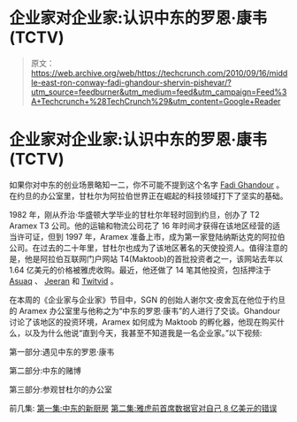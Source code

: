 # 企业家对企业家:认识中东的罗恩·康韦(TCTV)

> 原文：<https://web.archive.org/web/https://techcrunch.com/2010/09/16/middle-east-ron-conway-fadi-ghandour-shervin-pishevar/?utm_source=feedburner&utm_medium=feed&utm_campaign=Feed%3A+Techcrunch+%28TechCrunch%29&utm_content=Google+Reader>

# 企业家对企业家:认识中东的罗恩·康韦(TCTV)

如果你对中东的创业场景略知一二，你不可能不提到这个名字 [Fadi Ghandour](https://web.archive.org/web/20221007115423/http://www.crunchbase.com/person/fadi-ali-ghandour) 。在约旦的办公室里，甘杜尔为阿拉伯世界正在崛起的科技领域打下了坚实的基础。

1982 年，刚从乔治·华盛顿大学毕业的甘杜尔年轻时回到约旦，创办了 T2 Aramex T3 公司。他的运输和物流公司花了 16 年时间才获得在该地区经营的适当许可证，但到 1997 年，Aramex 准备上市，成为第一家登陆纳斯达克的阿拉伯公司。在过去的二十年里，甘杜尔也成为了该地区著名的天使投资人。值得注意的是，他是阿拉伯互联网门户网站 T4(Maktoob)的首批投资者之一，该网站去年以 1.64 亿美元的价格被雅虎收购。最近，他还做了 14 笔其他投资，包括押注于 [Asuaq](https://web.archive.org/web/20221007115423/http://www.asuaq.com/) 、 [Jeeran](https://web.archive.org/web/20221007115423/http://www.jeeran.com/) 和 [Twitvid](https://web.archive.org/web/20221007115423/http://www.twitvid.com/) 。

在本周的《企业家与企业家》节目中，SGN 的创始人谢尔文·皮舍瓦在他位于约旦的 Aramex 办公室里与他称之为“中东的罗恩·康韦”的人进行了交谈。Ghandour 讨论了该地区的投资环境，Aramex 如何成为 Maktoob 的孵化器，他现在购买什么，以及为什么他说“直到今天，我甚至不知道我是一名企业家。”以下视频:

第一部分:遇见中东的罗恩·康韦

第二部分:中东的赌博

第三部分:参观甘杜尔的办公室

前几集:
[第一集:中东的新厨房](https://web.archive.org/web/20221007115423/https://beta.techcrunch.com/2010/09/07/entrepreneur-to-entrepreneur-asuaq-jordan-pishevar-maktoob-yahoo/)
[第二集:雅虎前首席数据官对自己 8 亿美元的错误](https://web.archive.org/web/20221007115423/https://beta.techcrunch.com/2010/08/25/yahoo-usama-fayyad-google-shervin-pisheva/)